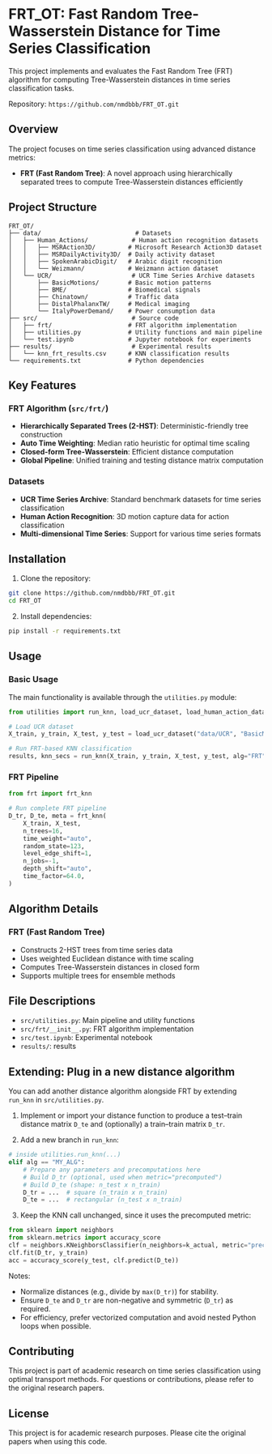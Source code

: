 # FRT_OT: Fast Random Tree-Wasserstein Distance for Time Series Classification

This project implements and evaluates the Fast Random Tree (FRT) algorithm for computing Tree-Wasserstein distances in time series classification tasks.

Repository: `https://github.com/nmdbbb/FRT_OT.git`

## Overview

The project focuses on time series classification using advanced distance metrics:
- **FRT (Fast Random Tree)**: A novel approach using hierarchically separated trees to compute Tree-Wasserstein distances efficiently

## Project Structure

```
FRT_OT/
├── data/                          # Datasets
│   ├── Human_Actions/            # Human action recognition datasets
│   │   ├── MSRAction3D/         # Microsoft Research Action3D dataset
│   │   ├── MSRDailyActivity3D/  # Daily activity dataset
│   │   ├── SpokenArabicDigit/   # Arabic digit recognition
│   │   └── Weizmann/            # Weizmann action dataset
│   └── UCR/                      # UCR Time Series Archive datasets
│       ├── BasicMotions/        # Basic motion patterns
│       ├── BME/                 # Biomedical signals
│       ├── Chinatown/           # Traffic data
│       ├── DistalPhalanxTW/     # Medical imaging
│       └── ItalyPowerDemand/    # Power consumption data
├── src/                          # Source code
│   ├── frt/                     # FRT algorithm implementation
│   ├── utilities.py             # Utility functions and main pipeline
│   └── test.ipynb               # Jupyter notebook for experiments
├── results/                      # Experimental results
│   └── knn_frt_results.csv      # KNN classification results
└── requirements.txt             # Python dependencies
```

## Key Features

### FRT Algorithm (`src/frt/`)
- **Hierarchically Separated Trees (2-HST)**: Deterministic-friendly tree construction
- **Auto Time Weighting**: Median ratio heuristic for optimal time scaling
- **Closed-form Tree-Wasserstein**: Efficient distance computation
- **Global Pipeline**: Unified training and testing distance matrix computation

### Datasets
- **UCR Time Series Archive**: Standard benchmark datasets for time series classification
- **Human Action Recognition**: 3D motion capture data for action classification
- **Multi-dimensional Time Series**: Support for various time series formats

## Installation

1. Clone the repository:
```bash
git clone https://github.com/nmdbbb/FRT_OT.git
cd FRT_OT
```

2. Install dependencies:
```bash
pip install -r requirements.txt
```

## Usage

### Basic Usage

The main functionality is available through the `utilities.py` module:

```python
from utilities import run_knn, load_ucr_dataset, load_human_action_dataset

# Load UCR dataset
X_train, y_train, X_test, y_test = load_ucr_dataset("data/UCR", "BasicMotions")

# Run FRT-based KNN classification
results, knn_secs = run_knn(X_train, y_train, X_test, y_test, alg="FRT")
```

### FRT Pipeline

```python
from frt import frt_knn

# Run complete FRT pipeline
D_tr, D_te, meta = frt_knn(
    X_train, X_test,
    n_trees=16,
    time_weight="auto",
    random_state=123,
    level_edge_shift=1,
    n_jobs=-1,
    depth_shift="auto",
    time_factor=64.0,
)
```

<!-- Additional algorithms intentionally omitted in this README revision -->

## Algorithm Details

### FRT (Fast Random Tree)
- Constructs 2-HST trees from time series data
- Uses weighted Euclidean distance with time scaling
- Computes Tree-Wasserstein distances in closed form
- Supports multiple trees for ensemble methods

## File Descriptions

- `src/utilities.py`: Main pipeline and utility functions
- `src/frt/__init__.py`: FRT algorithm implementation
- `src/test.ipynb`: Experimental notebook
- `results/`: results

## Extending: Plug in a new distance algorithm

You can add another distance algorithm alongside FRT by extending `run_knn` in `src/utilities.py`.

1) Implement or import your distance function to produce a test–train distance matrix `D_te` and (optionally) a train–train matrix `D_tr`.

2) Add a new branch in `run_knn`:

```python
# inside utilities.run_knn(...)
elif alg == "MY_ALG":
    # Prepare any parameters and precomputations here
    # Build D_tr (optional, used when metric="precomputed")
    # Build D_te (shape: n_test x n_train)
    D_tr = ...  # square (n_train x n_train)
    D_te = ...  # rectangular (n_test x n_train)
```

3) Keep the KNN call unchanged, since it uses the precomputed metric:

```python
from sklearn import neighbors
from sklearn.metrics import accuracy_score
clf = neighbors.KNeighborsClassifier(n_neighbors=k_actual, metric="precomputed")
clf.fit(D_tr, y_train)
acc = accuracy_score(y_test, clf.predict(D_te))
```

Notes:
- Normalize distances (e.g., divide by `max(D_tr)`) for stability.
- Ensure `D_te` and `D_tr` are non-negative and symmetric (`D_tr`) as required.
- For efficiency, prefer vectorized computation and avoid nested Python loops when possible.

## Contributing

This project is part of academic research on time series classification using optimal transport methods. For questions or contributions, please refer to the original research papers.

## License

This project is for academic research purposes. Please cite the original papers when using this code.

